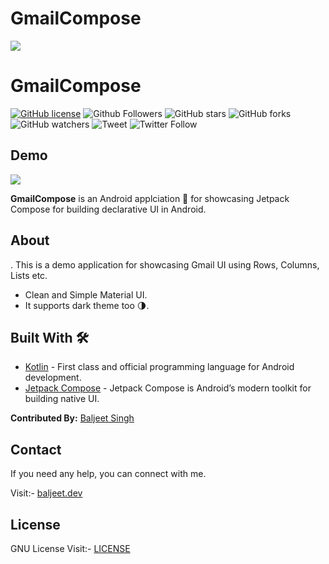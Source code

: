 # GmailCompose
![](https://github.com/iambaljeet/GmailCompose/blob/master/art/gmailComposeUI.png)

# GmailCompose

[![GitHub license](https://img.shields.io/github/license/iambaljeet/GmailCompose)](LICENSE)
![Github Followers](https://img.shields.io/github/followers/iambaljeet?label=Follow&style=social)
![GitHub stars](https://img.shields.io/github/stars/iambaljeet/GmailCompose)
![GitHub forks](https://img.shields.io/github/forks/iambaljeet/GmailCompose)
![GitHub watchers](https://img.shields.io/github/watchers/iambaljeet/GmailCompose?style=social)
![Tweet](	https://img.shields.io/twitter/url?url=https%3A%2F%2Fgithub.com%2Fiambaljeet%2FGmailCompose)
![Twitter Follow](https://img.shields.io/twitter/follow/yetanotherdev_?label=Follow&style=social)

## Demo
![](https://github.com/iambaljeet/GmailCompose/blob/master/art/demoUI.webp)

**GmailCompose** is an Android applciation 📱 for showcasing Jetpack Compose for building declarative UI in Android.


## About
. This is a demo application for showcasing Gmail UI using Rows, Columns, Lists etc.
- Clean and Simple Material UI.
- It supports dark theme too 🌗.

## Built With 🛠
- [Kotlin](https://kotlinlang.org/) - First class and official programming language for Android development.
- [Jetpack Compose](https://developer.android.com/jetpack/compose) - Jetpack Compose is Android’s modern toolkit for building native UI.

**Contributed By:** [Baljeet Singh](https://github.com/iambaljeet/)

## Contact
If you need any help, you can connect with me.

Visit:- [baljeet.dev](https://baljeet.dev)

## License

GNU License Visit:- [LICENSE](https://github.com/iambaljeet/GmailCompose/blob/master/LICENSE)

